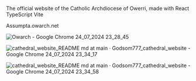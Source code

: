 The official website of the Catholic Archdiocese of Owerri, made with React TypeScript Vite

Assumpta.owarch.net


![Owarch - Google Chrome 24_07_2024 23_28_45](https://github.com/user-attachments/assets/0e01de0c-7421-4a74-bea0-afebf32ce612)


![cathedral_website_README md at main · Godsom777_cathedral_website - Google Chrome 24_07_2024 23_34_17](https://github.com/user-attachments/assets/1cb9b411-1a2a-4734-b8da-d66c5eec089d)

![cathedral_website_README md at main · Godsom777_cathedral_website - Google Chrome 24_07_2024 23_34_58](https://github.com/user-attachments/assets/07a72b31-ff7d-47ff-becc-e395b49b5584)
